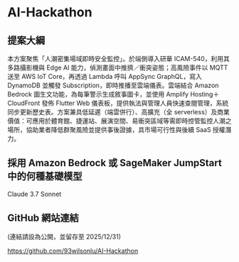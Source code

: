 # AI-Hackathon

## 提案大綱

本方案聚焦「人潮密集場域即時安全監控」。於端側導入研華 ICAM-540，利用其多路攝影機與 Edge AI 能力，偵測畫面中推擠／衝突姿態；高風險事件以 MQTT 送至 AWS IoT Core，再透過 Lambda 呼叫 AppSync GraphQL，寫入 DynamoDB 並觸發 Subscription，即時推播至雲端儀表。雲端結合 Amazon Bedrock 圖生文功能，為每筆警示生成敘事圖卡，並使用 Amplify Hosting＋CloudFront 發佈 Flutter Web 儀表板，提供執法與管理人員快速查閱管理，系統同步更新歷史表。方案兼具低延遲（端雲併行）、高擴充（全 serverless）及商業價值：可應用於體育館、捷運站、展演空間、易衝突區域等需即時控管監控人潮之場所，協助業者降低群聚風險並提供事後證據，具市場可行性與後續 SaaS 授權潛力。

## 採用 Amazon Bedrock 或 SageMaker JumpStart 中的何種基礎模型

Claude 3.7 Sonnet

## GitHub 網站連結

(連結請設為公開，並留存至 2025/12/31)

https://github.com/93wilsonlu/AI-Hackathon


